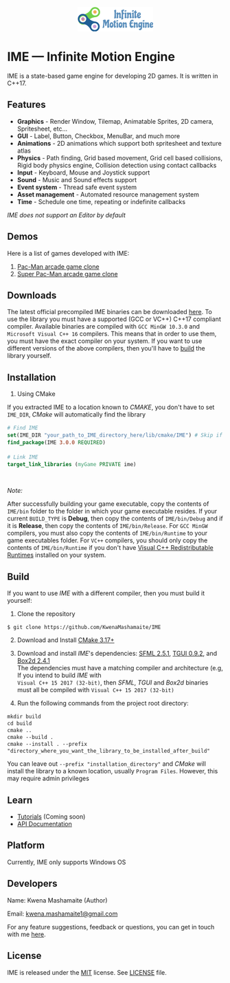 <p align="center">
    <img src="logo.png" alt="IME Logo">
</p>

# IME — Infinite Motion Engine

IME is a state-based game engine for developing 2D games. It is written in C++17.

## Features

* **Graphics** - Render Window, Tilemap, Animatable Sprites, 2D camera, Spritesheet, etc...
* **GUI** - Label, Button, Checkbox, MenuBar, and much more
* **Animations** - 2D animations which support both spritesheet and texture atlas
* **Physics** - Path finding, Grid based movement, Grid cell based collisions, Rigid body physics engine,
  Collision detection using contact callbacks
* **Input** - Keyboard, Mouse and Joystick support
* **Sound** - Music and Sound effects support
* **Event system** - Thread safe event system
* **Asset management** - Automated resource management system
* **Time** - Schedule one time, repeating or indefinite callbacks

*IME does not support an Editor by default*

## Demos

Here is a list of games developed with IME:

1. [Pac-Man arcade game clone](https://github.com/KwenaMashamaite/PacMan)
2. [Super Pac-Man arcade game clone](https://github.com/KwenaMashamaite/SuperPacMan)

## Downloads

The latest official precompiled IME binaries can be downloaded [here](https://github.com/KwenaMashamaite/IME/releases/tag/v3.0.0).
To use the library you must have a supported (GCC or VC++) C++17 compliant compiler.
Available binaries are compiled with `GCC MinGW 10.3.0` and `Microsoft Visual C++ 16`
compilers. This means that in order to use them, you must have the exact compiler on your system.
If you want to use different versions of the above compilers, then you'll have to [build](#Build) the
library yourself.

## Installation

1. Using CMake

If you extracted IME to a location known to *CMAKE*, you don't have to
set `IME_DIR`, *CMake* will automatically find the library

```cmake
# Find IME
set(IME_DIR "your_path_to_IME_directory_here/lib/cmake/IME") # Skip if IME installed in known location
find_package(IME 3.0.0 REQUIRED)

# Link IME
target_link_libraries (myGame PRIVATE ime)
```
<br>

<em>Note:</em>

After successfully building your game executable, copy the contents of `IME/bin` folder to the
folder in which your game executable resides. If your current `BUILD_TYPE` is **Debug**, then copy
the contents of `IME/bin/Debug` and if it is **Release**, then copy the contents of `IME/bin/Release`.
For `GCC MinGW` compilers, you must also copy the contents of `IME/bin/Runtime` to your game executables
folder. For `VC++` compilers, you should only copy the contents of `IME/bin/Runtime` if you don't have
[Visual C++ Redistributable Runtimes](https://support.microsoft.com/en-us/topic/the-latest-supported-visual-c-downloads-2647da03-1eea-4433-9aff-95f26a218cc0)
installed on your system. 

##  Build

If you want to use *IME* with a different compiler, then you must build it yourself:

1. Clone the repository
```git
$ git clone https://github.com/KwenaMashamaite/IME
```

2. Download and Install [CMake 3.17+](https://cmake.org/)
3. Download and install *IME*'s dependencies: [SFML 2.5.1](https://www.sfml-dev.org/index.php), [TGUI 0.9.2](https://tgui.eu/), and [Box2d 2.4.1](https://box2d.org/) <br>
   The dependencies must have a matching compiler and architecture (e.g, If you intend to build *IME* with <br>
   `Visual C++ 15 2017 (32-bit)`, then *SFML*, *TGUI* and *Box2d* binaries must all be compiled with `Visual C++ 15 2017 (32-bit)`
   <br>

4. Run the following commands from the project root directory:

```shell
mkdir build
cd build
cmake ..
cmake --build .
cmake --install . --prefix "directory_where_you_want_the_library_to_be_installed_after_build"
```

You can leave out `--prefix "installation_directory"` and *CMake* will install the library to a known
location, usually `Program Files`. However, this may require admin privileges

## Learn

* [Tutorials](#Learn) (Coming soon)
* [API Documentation](https://kwenamashamaite.github.io/IME/docs/v3.0.0/html/index.html)

## Platform

Currently, IME only supports Windows OS

## Developers

Name:  Kwena Mashamaite (Author)

Email: kwena.mashamaite1@gmail.com

For any feature suggestions, feedback or questions, you can get in touch with me [here](https://github.com/KwenaMashamaite/IME/discussions/).

## License

IME is released under the [MIT](https://opensource.org/licenses/MIT) license. See [LICENSE](LICENSE) file.
